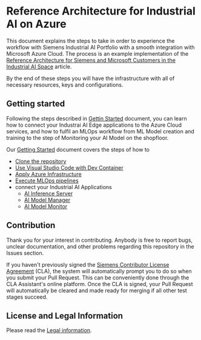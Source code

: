 <!--
Copyright (C) 2023 Siemens AG

SPDX-License-Identifier: MIT
-->

# Reference Architecture for Industrial AI on Azure

This document explains the steps to take in order to experience the workflow with Siemens Industrial AI Portfolio with a smooth integration with Microsoft Azure Cloud. The process is an example implementation of the [Reference Architecture for Siemens and Microsoft Customers in the Industrial AI Space](https://techcommunity.microsoft.com/t5/azure-architecture-blog/a-reference-architecture-for-siemens-and-microsoft-customers-in/ba-p/4077589) article.

By the end of these steps you will have the infrastructure with all of necessary resources, keys and configurations.

## Getting started

Following the steps described in [Gettin Started](GettingStarted.md) document, you can learn how to connect your Industrai AI Edge applications to the Azure Cloud services, and how to fulfil an MLOps workflow from ML Model creation and training to the step of Monitoring your AI Model on the shopfloor.

Our [Getting Started](./GettingStarted.md) document covers the steps of how to 
- [Clone the repository](./GettingStarted.md#1-clone-the-repository)
- [Use Visual Studio Code with Dev Container](./GettingStarted.md#2-using-visual-studio-code-with-dev-container)
- [Apply Azure Infrastructure](./GettingStarted.md#3-apply-azure-infrastructure)
- [Execute MLOps pipelines](./GettingStarted.md#4-execute-mlops-pipelines)
- connect your Industrial AI Applications
    - [AI Inference Server](./GettingStarted.md#ai-inference-server)
    - [AI Model Manager](./GettingStarted.md#ai-model-manager)
    - [AI Model Monitor](./GettingStarted.md#ai-model-monitor)


## Contribution

Thank you for your interest in contributing. Anybody is free to report bugs, unclear documentation, and other problems regarding this repository in the Issues section.

If you haven't previously signed the [Siemens Contributor License Agreement](https://cla-assistant.io/industrial-edge/) (CLA), the system will automatically prompt you to do so when you submit your Pull Request. This can be conveniently done through the CLA Assistant's online platform. Once the CLA is signed, your Pull Request will automatically be cleared and made ready for merging if all other test stages succeed.

## License and Legal Information

Please read the [Legal information](LICENSE.md).
